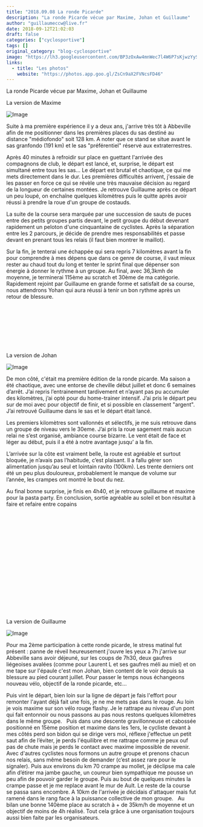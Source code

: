 ```yaml
---
title: "2018.09.08 La ronde Picarde"
description: "La ronde Picarde vécue par Maxime, Johan et Guillaume"
author: "guillaumeccw@live.fr"
date: 2018-09-12T21:02:03
draft: false
categories: ["cyclosportive"]
tags: []
original_category: "blog-cyclosportive"
image: "https://lh3.googleusercontent.com/BP3zOxAw4mnWec7l4W6P7sKjwzYySWZgFjBCOrvM92iNZ9g6mDox8YjQG7V-0R7S3_s6_4Cncrk4c_058vvuRIszs0D3uvR9BfVf0fR4xM8CPBN36zHkXajoSlpz3OeUv7uMbcY1DMuDucNx_3Ru_0p8b0SJ-DfzLZU4PwxRGrjZttWIbsfwD05NT0YyrQKCq2mXDcfSldMY0BwcTBP-0MhdUmsww0YduR2cCCDumRKinzguLNmGzRMKfqKB0PmMcl-fupus7jFeSVWxZ_II1xfKUNxkc9_HWDZj6cCcubIzGoLkXuYlMUBgI4E4LbgTGYRBZbMkMr8N64L7pE5OHJ002v51l_pKh_pozjvdGaEinkPgAzaeE7NpjkcsV1HvpxvuNPjvttI7yhIe2SluDxCEIFqVqSAEerQk7rx2xHVKpam5-7f4dT4lhpF6e7wY5O_rfyDsXdc1zXQOZtcrT0etKaYJM0IpQAleYKY7GZ8WmHuy8aPWC7bxEd0XoKvl_QcUT6Wbft69tt_3640dmydWj90LzBcLWXG_kYkFCepq71jFWzyI_ioUqA3b2JoS86L9wLMz-CBanGbQE6A2wnf6ttDhR__AUBAnLqQymqaLVRBARMj83XynmbrezJVl=w720-h960-no"
links:
  - title: "Les photos"
    website: "https://photos.app.goo.gl/ZsCn9aX2FVNcsFD46"
---
```


La ronde Picarde vécue par Maxime, Johan et Guillaume

<!--more-->

La version de Maxime

![Image](https://lh3.googleusercontent.com/PTr6JcHjc2KuLT2zpIKBy2guG_o8nLbXCD1e_Gc4Df3LEbBhz-90fgn03JRTqO5EUp5c3bX9YpVma_rosMQy9hvUlM192bqa5vmFelL0vD9-LWK5yL_5TxbCBiBw3wrbvjI1Oflw96MBhcTEl-6MR6MkVHFMK4gVG1QsKtiyaE8Qs-4CvYQSui8lo5jkIm0GrYhbLNbJHFp0HStraup46qrV2IGAjhqT1eEbdW8fr-ObM9OHl2Rppu_9_SVgzmyN3wzmFmaY2RDGfndvoiKiIzX779VCVJO_xXDMip7dAAoIPW1OSj3fwZ5FzZ96KV8ywgbm8oYHelB4eln5sfcWiX2HYH3dDohx-5D8IC3Hubf5jThme2H0o-g5RlcDbu-mxXnUsV9wq6S-fZ1muSkYQ4MaZnCFBLgCOl4fw2Q4dD8YiwGKvx6hy7_6-01RcBsjcmC0h6QKXdjUTJzPlk5TpFmZLtWYmRrWmARRmLeDlDuuFZLcPw8STpe5bHIdP3RlGMsmbdN8kHgXVQogt96w1LmAyDdEfQ_acy5WN_vimPhwbS_GJ99B8z2EwppdfEku37-Xyi8HTGlWnrhGH3Yu-QN4JNyCqtpRc2Is9vaQ87L-fB9bGriQT6db3DSnHtwk=w533-h800-no)

Suite à ma première expérience il y a deux ans, j'arrive très tôt à Abbeville afin de me positionner dans les premières places du sas destiné au distance "médiofondo" soit 128 km. A noter que ce stand se situe avant le sas granfondo (191 km) et le sas "préférentiel" réservé aux extraterrestres.

Après 40 minutes à refroidir sur place en guettant l'arrivée des compagnons de club, le départ est lancé, et, surprise, le départ est simultané entre tous les sas... Le départ est brutal et chaotique, ce qui me mets directement dans le dur. Les premières difficultés arrivent, j'essaie de les passer en force ce qui se révèle une très mauvaise décision au regard de la longueur de certaines montées. Je retrouve Guillaume après ce départ un peu loupé, on enchaîne quelques kilomètres puis le quitte après avoir réussi à prendre la roue d'un groupe de costauds.

La suite de la course sera marquée par une succession de sauts de puces entre des petits groupes partis devant, le petit groupe du début devenant rapidement un peloton d'une cinquantaine de cyclistes. Après la séparation entre les 2 parcours, je décide de prendre mes responsabilités et passe devant en prenant tous les relais (il faut bien montrer le maillot).

Sur la fin, je tenterai une échappée qui sera repris 7 kilomètres avant la fin pour comprendre à mes dépens que dans ce genre de course, il vaut mieux rester au chaud tout du long et tenter le sprint final que dépenser son énergie à donner le rythme à un groupe. Au final, avec 36,3kmh de moyenne, je terminerai 115ème au scratch et 30ème de ma catégorie. Rapidement rejoint par Guillaume en grande forme et satisfait de sa course, nous attendrons Yohan qui aura réussi à tenir un bon rythme après un retour de blessure.

&nbsp;

&nbsp;

&nbsp;

&nbsp;

La version de Johan

![Image](https://lh3.googleusercontent.com/W28z7MOo9evus0364yO3JjuXOUSDmqlZqT_VLxAGSz8_QsLvNrWO7Y9m1KJcUBpTMIJDZzvPnKDzptjmz5xxeLWRCM65jN6s0aHvzPOEpRR2cJrz0w1aeWfyTJLD171d1TuvbVqokrV9XfryKE7-5hVLyH7854L3Vv_66uCi-fDcHPKt473Xy4zZBFRPi1E6j9jKrZDRFSalcukkZIdRoVKATRxy_aUMHkf5-ihECAwwbOSNZsIRIUgNkQOHntmdIfX2RvIhjYeYCdr1QLOPNzVY7Mr-V8HFxqHVzPM72O83fz6xgsT6DjscHlal21YK3Ho0url_dV9cgum2RYKEYFIYYPV89hkzY1RW7AZnvYmx6RToxfL3WldhJFdgVsy9BvgiRnPhA6nT1JeYsAA4-HMmhBKO35uPir7FLArThklB6krZ0n-xxLeMQJNuqSGnUhcuLIYhkfkeJ6tE0ZnlVXnnvJDGffNzCds9ZHSTOjQhBShttszuSainKVIZevWMoG5GuRZyuebPTSM6qRrNwdN9n2D1lErRDB_Eya-_g4TluHrwy2UzLN6zEW3dixJbANbQ7zuizoZ0W0hGk-fm_MxZnwfK4AcrZuEtNvLEeXYtD1-jE46jGrW6MWgR-Hvv=w541-h960-no)

De mon côté, c'était ma première édition de la ronde picarde. Ma saison a été chaotique, avec une entorse de cheville début juillet et donc 6 semaines d’arrêt. J’ai repris l’entrainement tardivement et n’ayant pas pu accumuler des kilomètres, j’ai opté pour du home-trainer intensif. J’ai pris le départ peu sur de moi avec pour objectif de finir, et si possible en classement "argent". J’ai retrouvé Guillaume dans le sas et le départ était lancé.

Les premiers kilomètres sont vallonnés et sélectifs, je me suis retrouve dans un groupe de niveau vers le 30eme. J’ai pris la roue sagement mais aucun relai ne s’est organisé, ambiance course bizarre. Le vent était de face et léger au début, puis il a été à notre avantage jusqu’ a la fin.

L’arrivée sur la côte est vraiment belle, la route est agréable et surtout bloquée, je n’avais pas l’habitude, c’est plaisant. Il a fallu gérer son alimentation jusqu’au seul et lointain ravito (100km). Les trente derniers ont été un peu plus douloureux, probablement le manque de volume sur l’année, les crampes ont montré le bout du nez.

Au final bonne surprise, je finis en 4h40, et je retrouve guillaume et maxime pour la pasta party. En conclusion, sortie agréable au soleil et bon résultat&nbsp;à faire et refaire entre copains

&nbsp;

&nbsp;

&nbsp;

&nbsp;

&nbsp;

&nbsp;

&nbsp;

&nbsp;

&nbsp;

La version de Guillaume

![Image](https://lh3.googleusercontent.com/4TUs9uZTxzzsMBueF8g2gFDZAunf5qj4AUsrnnxY2v3NSh5hln0tuZ9Iq1cmXLI0KbJ-0HEa6NsLDHdIgrTsIqrvj_S9YoOFGMyt0V3Ca4anwMSK9JXki7gMkHAqXWxMEjY7aVHcBB5eRIcPPVnJoiu-Ll80LkvImzhHDDTu2ofFWy5jbcefJvSo29L0w_9H7cEST-0z2U0HZJKk9EoSuF9_yXBqkC56fsnQWae0HOxMSvAuMvrKmVNzdr9F6vc7coYt7h7hG3dzR7GBO6WlhazcvQko_KJn4nV-sY8vRzBH_BWXnqzXEICzx361RcLKrX_qlVr-EVtS8Te1DfU7PN2aTpurkL3NdjNjFyJ8kZXBTBPCvmYmbCIP_2wB-Jj0hq03YaxXzzsB8JPviS8DJmrGLwnneyfEPBCetG2SEP39yAgPGYtksGwJtF2I7GK1dwXV5D5F75HxDw7gtt6lmFrdQYnPCpC3UHGkljJb1HSesepGxXyyiIpn_I0rUDVwSiEROoPCH5Ii4LgECsW3ckEMkc4E53VREDWfhU1FICDuHMgeoT_1lFqcnCEmceHyVBAODzuw4DZ982NroIse1uMwJMGDESu1t3NJhkrIPtc0F2DCWMjHGET5JpYT8Z--=w800-h533-no)

Pour ma 2ème participation à cette ronde picarde, le stress matinal fut présent : panne de réveil heureusement j'ouvre les yeux a 7h j'arrive sur Abbeville sans avoir déjeuné, sur les coups de 7h30, deux gaufres liégeoises avalées (comme pour Laurent L et ses gaufres méli au miel) et on me tape sur l'épaule c'est mon Johan, bien content de le voir depuis sa blessure au pied courant juillet. Pour passer le temps nous échangeons nouveau vélo, objectif de la ronde picarde, etc...&nbsp;

 Puis vint le départ, bien loin sur la ligne de départ je fais l'effort pour remonter l'ayant déjà fait une fois, je ne me mets pas dans le rouge. Au loin je vois maxime sur son vélo rouge flashy. Je le rattrape au niveau d'un pont qui fait entonnoir ou nous passons au pas nous restons quelques kilomètres dans le même groupe.
  
 Puis dans une descente gravillonneuse et cabossée positionné en 15ème position et maxime dans les 1ers, le cycliste devant à mes côtés perd son bidon qui se dirige vers moi, réflexe j'effectue un petit saut afin de l’éviter, je perds l'équilibre et me rattrape comme je peux ouf pas de chute mais je perds le contact avec maxime impossible de revenir. Avec d'autres cyclistes nous formons un autre groupe et prenons chacun nos relais, sans même besoin de demander (c’est assez rare pour le signaler). Puis aux environs du km 70 crampe au mollet, je déclipse ma cale afin d’étirer ma jambe gauche, un coureur bien sympathique me pousse un peu afin de pouvoir garder le groupe. Puis au bout de quelques minutes la crampe passe et je me replace avant le mur de Ault. Le reste de la course se passa sans encombre. A 10km de l'arrivée je décidais d'attaquer mais fut ramené dans le rang face à la puissance collective de mon groupe.
  
 Au bilan une bonne 140ème place au scratch à + de 35km/h de moyenne et un objectif de moins de 4h réalisé. Tout cela grâce à une organisation toujours aussi bien faite par les organisateurs.